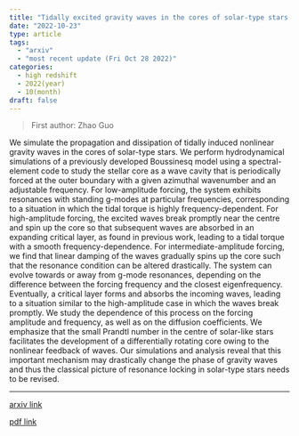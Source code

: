 ```yaml
---
title: "Tidally excited gravity waves in the cores of solar-type stars: resonances and critical-layer formation"
date: "2022-10-23"
type: article
tags:
  - "arxiv"
  - "most recent update (Fri Oct 28 2022)"
categories:
  - high redshift
  - 2022(year)
  - 10(month)
draft: false
---
```


> First author: Zhao Guo

 We simulate the propagation and dissipation of tidally induced nonlinear
gravity waves in the cores of solar-type stars. We perform hydrodynamical
simulations of a previously developed Boussinesq model using a spectral-element
code to study the stellar core as a wave cavity that is periodically forced at
the outer boundary with a given azimuthal wavenumber and an adjustable
frequency. For low-amplitude forcing, the system exhibits resonances with
standing g-modes at particular frequencies, corresponding to a situation in
which the tidal torque is highly frequency-dependent. For high-amplitude
forcing, the excited waves break promptly near the centre and spin up the core
so that subsequent waves are absorbed in an expanding critical layer, as found
in previous work, leading to a tidal torque with a smooth frequency-dependence.
For intermediate-amplitude forcing, we find that linear damping of the waves
gradually spins up the core such that the resonance condition can be altered
drastically. The system can evolve towards or away from g-mode resonances,
depending on the difference between the forcing frequency and the closest
eigenfrequency. Eventually, a critical layer forms and absorbs the incoming
waves, leading to a situation similar to the high-amplitude case in which the
waves break promptly. We study the dependence of this process on the forcing
amplitude and frequency, as well as on the diffusion coefficients. We emphasize
that the small Prandtl number in the centre of solar-like stars facilitates the
development of a differentially rotating core owing to the nonlinear feedback
of waves. Our simulations and analysis reveal that this important mechanism may
drastically change the phase of gravity waves and thus the classical picture of
resonance locking in solar-type stars needs to be revised.

---
[arxiv link](http://arxiv.org/abs/2210.12880v1)

[pdf link](http://arxiv.org/pdf/2210.12880v1)